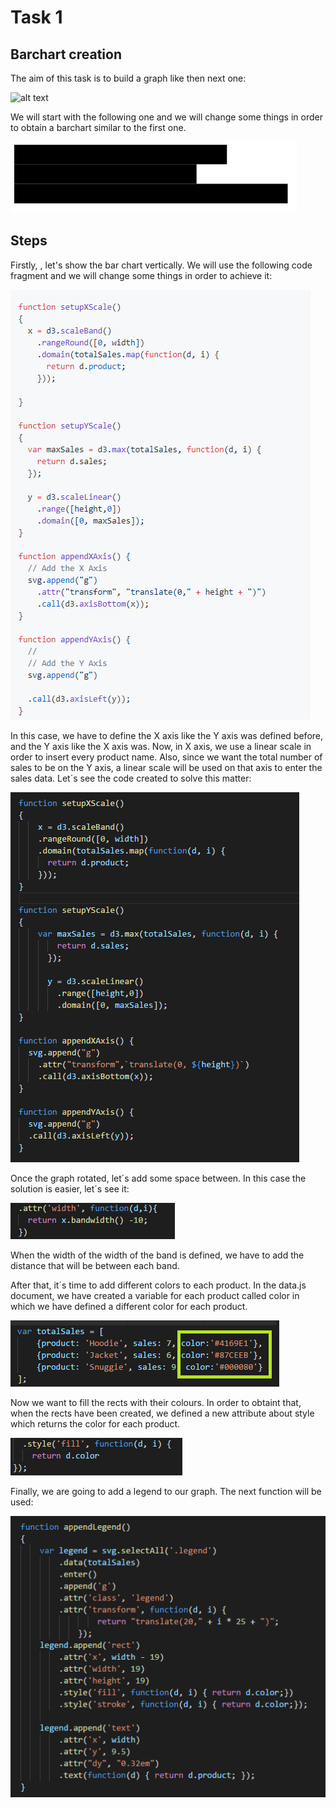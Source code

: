 # Task 1

## Barchart creation

The aim of this task is to build a graph like then next one:


![alt text](https://github.com/Chopinantonio/Modulo-07---Tarea-1/blob/master/Pictures/Gr%C3%A1fica%20Completa.png)


We will start with the following one and we will change some things in order to obtain a barchart similar to the first one.


![alt text](https://github.com/Chopinantonio/Modulo-07---Tarea-1/blob/master/Pictures/Original.png)


## Steps

Firstly, , let's show the bar chart vertically. We will use the following code fragment and we will change some things in order to achieve it:


![alt text](https://github.com/Chopinantonio/Modulo-07---Tarea-1/blob/master/Pictures/CodeToChangeXY.png)


In this case, we have to define the X axis like the Y axis was defined before, and the Y axis like the X axis was. Now, in X axis, we use a linear scale in order to insert every product name. Also, since we want the total number of sales to be on the Y axis, a linear scale will be used on that axis to enter the sales data. Let´s see the code created to solve this matter:


![alt text](https://github.com/Chopinantonio/Modulo-07---Tarea-1/blob/master/Pictures/Rotate.png)


Once the graph rotated, let´s add some space between. In this case the solution is easier, let´s see it:


![alt text](https://github.com/Chopinantonio/Modulo-07---Tarea-1/blob/master/Pictures/Space%20between%20Rects.png)


When the width of the width of the band is defined, we have to add the distance that will be between each band.

After that, it´s time to add different colors to each product. In the data.js document, we have created a variable for each product called color in which we have defined a different color for each product. 


![alt text](https://github.com/Chopinantonio/Modulo-07---Tarea-1/blob/master/Pictures/Data%20Color.png)


Now we want to fill the rects with their colours. In order to obtaint that, when the rects have been created, we defined a new attribute 
about style which returns the color for each product. 


![alt text](https://github.com/Chopinantonio/Modulo-07---Tarea-1/blob/master/Pictures/Rects%20Color.png)


Finally, we are going to add a legend to our graph. The next function will be used:


![alt text](https://github.com/Chopinantonio/Modulo-07---Tarea-1/blob/master/Pictures/Legend.png)





